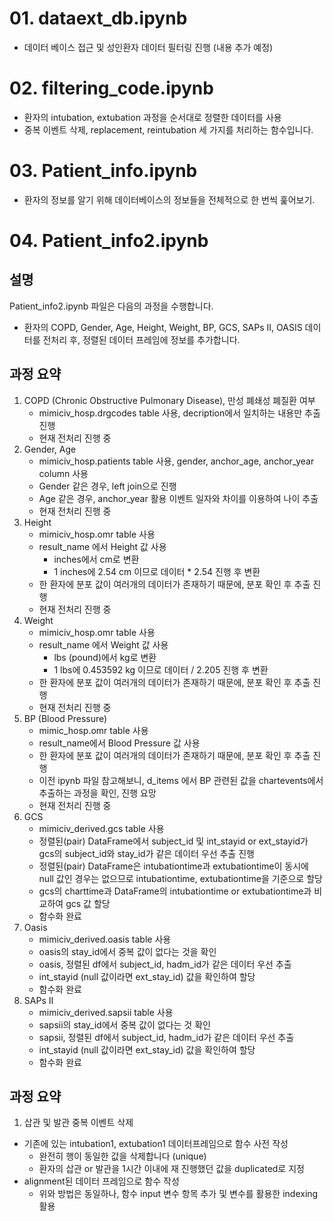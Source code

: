 # 01. dataext_db.ipynb
* 데이터 베이스 접근 및 성인환자 데이터 필터링 진행 (내용 추가 예정)

# 02. filtering_code.ipynb
* 환자의 intubation, extubation 과정을 순서대로 정렬한 데이터를 사용
* 중복 이벤트 삭제, replacement, reintubation 세 가지를 처리하는 함수입니다.

# 03. Patient_info.ipynb
* 환자의 정보를 알기 위해 데이터베이스의 정보들을 전체적으로 한 번씩 훑어보기.

# 04. Patient_info2.ipynb
## 설명
Patient_info2.ipynb 파일은 다음의 과정을 수행합니다.
* 환자의 COPD, Gender, Age, Height, Weight, BP, GCS, SAPs II, OASIS 데이터를 전처리 후, 정렬된 데이터 프레임에 정보를 추가합니다.

## 과정 요약
1. COPD (Chronic Obstructive Pulmonary Disease), 만성 폐쇄성 폐질환 여부
   * mimiciv_hosp.drgcodes table 사용, decription에서 일치하는 내용만 추출 진행
   * 현재 전처리 진행 중
2. Gender, Age
   * mimiciv_hosp.patients table 사용, gender, anchor_age, anchor_year column 사용
   * Gender 같은 경우, left join으로 진행
   * Age 같은 경우, anchor_year 활용 이벤트 일자와 차이를 이용하여 나이 추출
   * 현재 전처리 진행 중
3. Height
   * mimiciv_hosp.omr table 사용
   * result_name 에서 Height 값 사용
       * inches에서 cm로 변환
       * 1 inches에 2.54 cm 이므로 데이터 * 2.54 진행 후 변환
   * 한 환자에 분포 값이 여러개의 데이터가 존재하기 때문에, 분포 확인 후 추출 진행
   * 현재 전처리 진행 중
4. Weight
   * mimiciv_hosp.omr table 사용
   * result_name 에서 Weight 값 사용
       * lbs (pound)에서 kg로 변환
       * 1 lbs에 0.453592 kg 이므로 데이터 / 2.205 진행 후 변환
   * 한 환자에 분포 값이 여러개의 데이터가 존재하기 때문에, 분포 확인 후 추출 진행
   * 현재 전처리 진행 중
5. BP (Blood Pressure)
   * mimic_hosp.omr table 사용
   * result_name에서 Blood Pressure 값 사용
   * 한 환자에 분포 값이 여러개의 데이터가 존재하기 때문에, 분포 확인 후 추출 진행
   * 이전 ipynb 파일 참고해보니, d_items 에서 BP 관련된 값을 chartevents에서 추출하는 과정을 확인, 진행 요망
   * 현재 전처리 진행 중
6. GCS
   * mimiciv_derived.gcs table 사용
   * 정렬된(pair) DataFrame에서 subject_id 및 int_stayid or ext_stayid가 gcs의 subject_id와 stay_id가 같은 데이터 우선 추출 진행
   * 정렬된(pair) DataFrame은 intubationtime과 extubationtime이 동시에 null 값인 경우는 없으므로 intubationtime, extubationtime을 기준으로 할당
   * gcs의 charttime과 DataFrame의 intubationtime or extubationtime과 비교하여 gcs 값 할당
   * 함수화 완료
7. Oasis
   * mimiciv_derived.oasis table 사용
   * oasis의 stay_id에서 중복 값이 없다는 것을 확인
   * oasis, 정렬된 df에서 subject_id, hadm_id가 같은 데이터 우선 추출
   * int_stayid (null 값이라면 ext_stay_id) 값을 확인하여 할당
   * 함수화 완료
8. SAPs II
   * mimiciv_derived.sapsii table 사용
   * sapsii의 stay_id에서 중복 값이 없다는 것 확인
   * sapsii, 정렬된 df에서 subject_id, hadm_id가 같은 데이터 우선 추출
   * int_stayid (null 값이라면 ext_stay_id) 값을 확인하여 할당
   * 함수화 완료


## 과정 요약
1. 삽관 및 발관 중복 이벤트 삭제
* 기존에 있는 intubation1, extubation1 데이터프레임으로 함수 사전 작성
    * 완전히 행이 동일한 값을 삭제합니다 (unique)
    * 환자의 삽관 or 발관을 1시간 이내에 재 진행했던 값을 duplicated로 지정
* alignment된 데이터 프레임으로 함수 작성
    * 위와 방법은 동일하나, 함수 input 변수 항목 추가 및 변수를 활용한 indexing 활용
